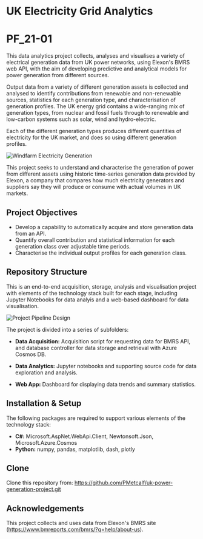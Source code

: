 # UK Electricity Grid Analytics
# PF_21-01

This data analytics project collects, analyses and visualises a variety of electrical generation data from UK power networks, using Elexon's BMRS web API, with the aim of developing predictive and analytical models for power generation from different sources.

Output data from a variety of different generation assets is collected and analysed to identify contributions from renewable and non-renewable sources, statistics for each generation type, and characterisation of generation profiles. The UK energy grid contains a wide-ranging mix of generation types, from nuclear and fossil fuels through to renewable and low-carbon systems such as solar, wind and hydro-electric. 

Each of the different generation types produces different quantities of electricity for the UK market, and does so using different generation profiles. 

![Windfarm Electricity Generation](https://github.com/PMetcalf/uk-power-generation-project/blob/PF_201001/miscellaneous/windfarm1.jpg)

This project seeks to understand and characterise the generation of power from different assets using historic time-series generation data provided by Elexon, a company that compares how much electricity generators and suppliers say they will produce or consume with actual volumes in UK markets. 

Project Objectives
---

- Develop a capability to automatically acquire and store generation data from an API.
- Quantify overall contribution and statistical information for each generation class over adjustable time periods.
- Characterise the individual output profiles for each generation class.

Repository Structure
---

This is an end-to-end acquisition, storage, analysis and visualisation project with elements of the technology stack built for each stage, including Jupyter Notebooks for data analyis and a web-based dashboard for data visualisation.

![Project Pipeline Design](https://github.com/PMetcalf/uk-power-generation-project/blob/PF_201001/miscellaneous/PF_Project%20Structure_20201201.jpg)

The project is divided into a series of subfolders:

- **Data Acquisition:** Acquisition script for requesting data for BMRS API, and database controller for data storage and retrieval with Azure Cosmos DB.
  
- **Data Analytics:** Jupyter notebooks and supporting source code for data exploration and analysis.

- **Web App:** Dashboard for displaying data trends and summary statistics.

Installation & Setup
---

The following packages are required to support various elements of the technology stack:

- **C#:** Microsoft.AspNet.WebApi.Client, Newtonsoft.Json, Microsoft.Azure.Cosmos
- **Python:** numpy, pandas, matplotlib, dash, plotly

Clone 
---
Clone this repository from: https://github.com/PMetcalf/uk-power-generation-project.git

Acknowledgements
---

This project collects and uses data from Elexon's BMRS site (https://www.bmreports.com/bmrs/?q=help/about-us).

